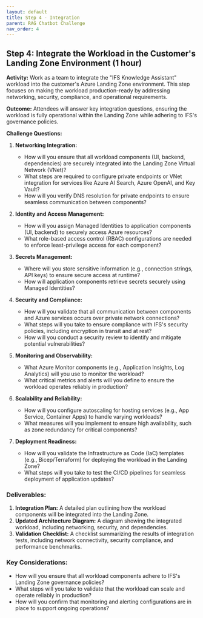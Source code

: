 ```yaml
---
layout: default
title: Step 4 - Integration
parent: RAG Chatbot Challenge
nav_order: 4
---
```


## Step 4: Integrate the Workload in the Customer's Landing Zone Environment (1 hour)

**Activity:** Work as a team to integrate the "IFS Knowledge Assistant" workload into the customer's Azure Landing Zone environment. This step focuses on making the workload production-ready by addressing networking, security, compliance, and operational requirements.

**Outcome:** Attendees will answer key integration questions, ensuring the workload is fully operational within the Landing Zone while adhering to IFS's governance policies.

**Challenge Questions:**

1. **Networking Integration:**
    * How will you ensure that all workload components (UI, backend, dependencies) are securely integrated into the Landing Zone Virtual Network (VNet)?
    * What steps are required to configure private endpoints or VNet integration for services like Azure AI Search, Azure OpenAI, and Key Vault?
    * How will you verify DNS resolution for private endpoints to ensure seamless communication between components?

2. **Identity and Access Management:**
    * How will you assign Managed Identities to application components (UI, backend) to securely access Azure resources?
    * What role-based access control (RBAC) configurations are needed to enforce least-privilege access for each component?

3. **Secrets Management:**
    * Where will you store sensitive information (e.g., connection strings, API keys) to ensure secure access at runtime?
    * How will application components retrieve secrets securely using Managed Identities?

4. **Security and Compliance:**
    * How will you validate that all communication between components and Azure services occurs over private network connections?
    * What steps will you take to ensure compliance with IFS's security policies, including encryption in transit and at rest?
    * How will you conduct a security review to identify and mitigate potential vulnerabilities?

5. **Monitoring and Observability:**
    * What Azure Monitor components (e.g., Application Insights, Log Analytics) will you use to monitor the workload?
    * What critical metrics and alerts will you define to ensure the workload operates reliably in production?

6. **Scalability and Reliability:**
    * How will you configure autoscaling for hosting services (e.g., App Service, Container Apps) to handle varying workloads?
    * What measures will you implement to ensure high availability, such as zone redundancy for critical components?

7. **Deployment Readiness:**
    * How will you validate the Infrastructure as Code (IaC) templates (e.g., Bicep/Terraform) for deploying the workload in the Landing Zone?
    * What steps will you take to test the CI/CD pipelines for seamless deployment of application updates?


### Deliverables:

1. **Integration Plan:** A detailed plan outlining how the workload components will be integrated into the Landing Zone.
2. **Updated Architecture Diagram:** A diagram showing the integrated workload, including networking, security, and dependencies.
3. **Validation Checklist:** A checklist summarizing the results of integration tests, including network connectivity, security compliance, and performance benchmarks.


### Key Considerations:

* How will you ensure that all workload components adhere to IFS's Landing Zone governance policies?
* What steps will you take to validate that the workload can scale and operate reliably in production?
* How will you confirm that monitoring and alerting configurations are in place to support ongoing operations?